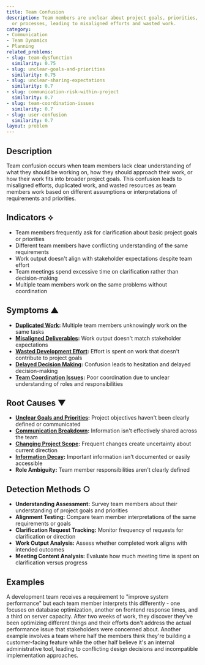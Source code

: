 ```yaml
---
title: Team Confusion
description: Team members are unclear about project goals, priorities, responsibilities,
  or processes, leading to misaligned efforts and wasted work.
category:
- Communication
- Team Dynamics
- Planning
related_problems:
- slug: team-dysfunction
  similarity: 0.75
- slug: unclear-goals-and-priorities
  similarity: 0.75
- slug: unclear-sharing-expectations
  similarity: 0.7
- slug: communication-risk-within-project
  similarity: 0.7
- slug: team-coordination-issues
  similarity: 0.7
- slug: user-confusion
  similarity: 0.7
layout: problem
---
```


## Description

Team confusion occurs when team members lack clear understanding of what they should be working on, how they should approach their work, or how their work fits into broader project goals. This confusion leads to misaligned efforts, duplicated work, and wasted resources as team members work based on different assumptions or interpretations of requirements and priorities.

## Indicators ⟡

- Team members frequently ask for clarification about basic project goals or priorities
- Different team members have conflicting understanding of the same requirements
- Work output doesn't align with stakeholder expectations despite team effort
- Team meetings spend excessive time on clarification rather than decision-making
- Multiple team members work on the same problems without coordination

## Symptoms ▲

- **[Duplicated Work](duplicated-work.md):** Multiple team members unknowingly work on the same tasks
- **[Misaligned Deliverables](misaligned-deliverables.md):** Work output doesn't match stakeholder expectations
- **[Wasted Development Effort](wasted-development-effort.md):** Effort is spent on work that doesn't contribute to project goals
- **[Delayed Decision Making](delayed-decision-making.md):** Confusion leads to hesitation and delayed decision-making
- **[Team Coordination Issues](team-coordination-issues.md):** Poor coordination due to unclear understanding of roles and responsibilities

## Root Causes ▼

- **[Unclear Goals and Priorities](unclear-goals-and-priorities.md):** Project objectives haven't been clearly defined or communicated
- **[Communication Breakdown](communication-breakdown.md):** Information isn't effectively shared across the team
- **[Changing Project Scope](changing-project-scope.md):** Frequent changes create uncertainty about current direction
- **[Information Decay](information-decay.md):** Important information isn't documented or easily accessible
- **Role Ambiguity:** Team member responsibilities aren't clearly defined

## Detection Methods ○

- **Understanding Assessment:** Survey team members about their understanding of project goals and priorities
- **Alignment Testing:** Compare team member interpretations of the same requirements or goals
- **Clarification Request Tracking:** Monitor frequency of requests for clarification or direction
- **Work Output Analysis:** Assess whether completed work aligns with intended outcomes
- **Meeting Content Analysis:** Evaluate how much meeting time is spent on clarification versus progress

## Examples

A development team receives a requirement to "improve system performance" but each team member interprets this differently - one focuses on database optimization, another on frontend response times, and a third on server capacity. After two weeks of work, they discover they've been optimizing different things and their efforts don't address the actual performance issue that stakeholders were concerned about. Another example involves a team where half the members think they're building a customer-facing feature while the other half believe it's an internal administrative tool, leading to conflicting design decisions and incompatible implementation approaches.